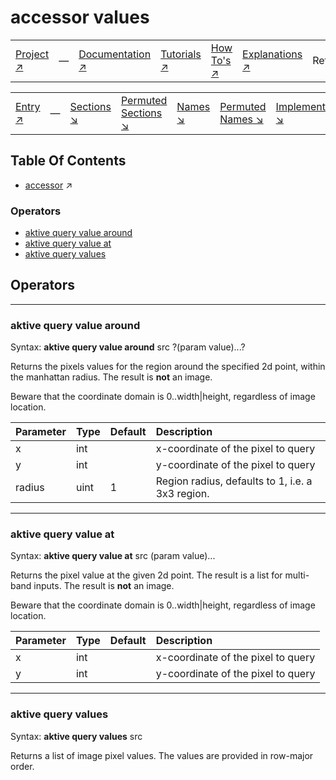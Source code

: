 # accessor values

||||||||
|---|---|---|---|---|---|---|
|[Project ↗](../../README.md)|&mdash;|[Documentation ↗](../index.md)|[Tutorials ↗](../tutorials.md)|[How To's ↗](../howtos.md)|[Explanations ↗](../explanations.md)|References|

||||||||
|---|---|---|---|---|---|---|
|[Entry ↗](index.md)|&mdash;|[Sections ↘](index.md#sectree)|[Permuted Sections ↘](bypsections.md)|[Names ↘](byname.md)|[Permuted Names ↘](bypnames.md)|[Implementations ↘](bylang.md)|

## Table Of Contents

  - [accessor](accessor.md) ↗


### Operators

 - [aktive query value around](#query_value_around)
 - [aktive query value at](#query_value_at)
 - [aktive query values](#query_values)

## Operators

---
### <a name='query_value_around'></a> aktive query value around

Syntax: __aktive query value around__ src ?(param value)...?

Returns the pixels values for the region around the specified 2d point, within the manhattan radius. The result is __not__ an image.

Beware that the coordinate domain is 0..width|height, regardless of image location.

|Parameter|Type|Default|Description|
|:---|:---|:---|:---|
|x|int||x-coordinate of the pixel to query|
|y|int||y-coordinate of the pixel to query|
|radius|uint|1|Region radius, defaults to 1, i.e. a 3x3 region.|

---
### <a name='query_value_at'></a> aktive query value at

Syntax: __aktive query value at__ src (param value)...

Returns the pixel value at the given 2d point. The result is a list for multi-band inputs. The result is __not__ an image.

Beware that the coordinate domain is 0..width|height, regardless of image location.

|Parameter|Type|Default|Description|
|:---|:---|:---|:---|
|x|int||x-coordinate of the pixel to query|
|y|int||y-coordinate of the pixel to query|

---
### <a name='query_values'></a> aktive query values

Syntax: __aktive query values__ src

Returns a list of image pixel values. The values are provided in row-major order.


